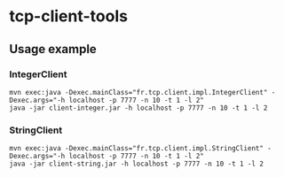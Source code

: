 # tcp-client-tools

## Usage example
### IntegerClient
```mvn exec:java -Dexec.mainClass="fr.tcp.client.impl.IntegerClient" -Dexec.args="-h localhost -p 7777 -n 10 -t 1 -l 2" ```     
```java -jar client-integer.jar -h localhost -p 7777 -n 10 -t 1 -l 2```   

### StringClient
```mvn exec:java -Dexec.mainClass="fr.tcp.client.impl.StringClient" -Dexec.args="-h localhost -p 7777 -n 10 -t 1 -l 2" ```    
```java -jar client-string.jar -h localhost -p 7777 -n 10 -t 1 -l 2```   